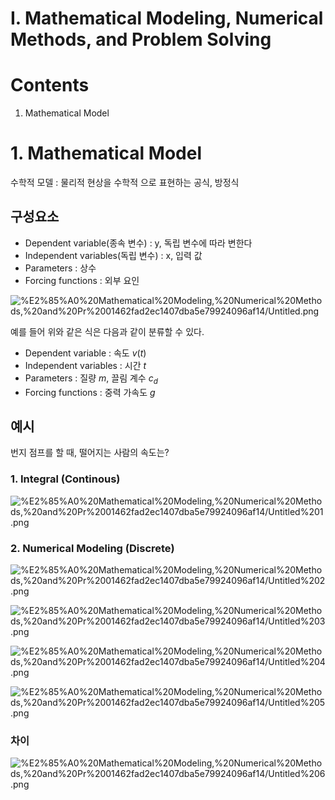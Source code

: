 # Ⅰ. Mathematical Modeling, Numerical Methods, and Problem Solving


# Contents

1. Mathematical Model

# 1. Mathematical Model

수학적 모델 : 물리적 현상을 수학적 으로 표현하는 공식, 방정식

## 구성요소

- Dependent variable(종속 변수) : y, 독립 변수에 따라 변한다
- Independent variables(독립 변수) : x, 입력 값
- Parameters : 상수
- Forcing functions : 외부 요인

![%E2%85%A0%20Mathematical%20Modeling,%20Numerical%20Methods,%20and%20Pr%2001462fad2ec1407dba5e79924096af14/Untitled.png](%E2%85%A0%20Mathematical%20Modeling,%20Numerical%20Methods,%20and%20Pr%2001462fad2ec1407dba5e79924096af14/Untitled.png)

예를 들어 위와 같은 식은 다음과 같이 분류할 수 있다.

- Dependent variable : 속도 $v(t)$
- Independent variables : 시간 $t$
- Parameters : 질량 $m$, 끌림 계수 $c_d$
- Forcing functions : 중력 가속도 $g$

## 예시

번지 점프를 할 때, 떨어지는 사람의 속도는?

### 1. Integral (Continous)

![%E2%85%A0%20Mathematical%20Modeling,%20Numerical%20Methods,%20and%20Pr%2001462fad2ec1407dba5e79924096af14/Untitled%201.png](%E2%85%A0%20Mathematical%20Modeling,%20Numerical%20Methods,%20and%20Pr%2001462fad2ec1407dba5e79924096af14/Untitled%201.png)

### 2. Numerical Modeling (Discrete)

![%E2%85%A0%20Mathematical%20Modeling,%20Numerical%20Methods,%20and%20Pr%2001462fad2ec1407dba5e79924096af14/Untitled%202.png](%E2%85%A0%20Mathematical%20Modeling,%20Numerical%20Methods,%20and%20Pr%2001462fad2ec1407dba5e79924096af14/Untitled%202.png)

![%E2%85%A0%20Mathematical%20Modeling,%20Numerical%20Methods,%20and%20Pr%2001462fad2ec1407dba5e79924096af14/Untitled%203.png](%E2%85%A0%20Mathematical%20Modeling,%20Numerical%20Methods,%20and%20Pr%2001462fad2ec1407dba5e79924096af14/Untitled%203.png)

![%E2%85%A0%20Mathematical%20Modeling,%20Numerical%20Methods,%20and%20Pr%2001462fad2ec1407dba5e79924096af14/Untitled%204.png](%E2%85%A0%20Mathematical%20Modeling,%20Numerical%20Methods,%20and%20Pr%2001462fad2ec1407dba5e79924096af14/Untitled%204.png)

![%E2%85%A0%20Mathematical%20Modeling,%20Numerical%20Methods,%20and%20Pr%2001462fad2ec1407dba5e79924096af14/Untitled%205.png](%E2%85%A0%20Mathematical%20Modeling,%20Numerical%20Methods,%20and%20Pr%2001462fad2ec1407dba5e79924096af14/Untitled%205.png)

### 차이

![%E2%85%A0%20Mathematical%20Modeling,%20Numerical%20Methods,%20and%20Pr%2001462fad2ec1407dba5e79924096af14/Untitled%206.png](%E2%85%A0%20Mathematical%20Modeling,%20Numerical%20Methods,%20and%20Pr%2001462fad2ec1407dba5e79924096af14/Untitled%206.png)